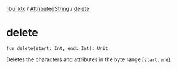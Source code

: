 [libui.ktx](../index.md) / [AttributedString](index.md) / [delete](./delete.md)

# delete

`fun delete(start: Int, end: Int): Unit`

Deletes the characters and attributes in the byte range \[`start`, `end`).

